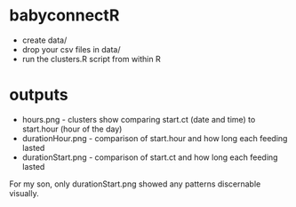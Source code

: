 babyconnectR
============

* create data/
* drop your csv files in data/
* run the clusters.R script from within R

# outputs
* hours.png - clusters show comparing start.ct (date and time) to start.hour (hour of the day)
* durationHour.png - comparison of start.hour and how long each feeding lasted
* durationStart.png - comparison of start.ct and how long each feeding lasted

For my son, only durationStart.png showed any patterns discernable visually.
